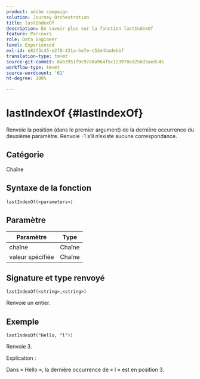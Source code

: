 ```yaml
---
product: adobe campaign
solution: Journey Orchestration
title: lastIndexOf
description: En savoir plus sur la fonction lastIndexOf
feature: Parcours
role: Data Engineer
level: Experienced
exl-id: e82f3c45-e2f0-421a-be7e-c52e4badebbf
translation-type: tm+mt
source-git-commit: 8ab3951f9c97a0a964f5c123978ed256d3aedc45
workflow-type: tm+mt
source-wordcount: '61'
ht-degree: 100%

---
```


# lastIndexOf {#lastIndexOf}

Renvoie la position (dans le premier argument) de la dernière occurrence du deuxième paramètre. Renvoie -1 s’il n’existe aucune correspondance.

## Catégorie

Chaîne

## Syntaxe de la fonction

`lastIndexOf(<parameters>)`

## Paramètre

| Paramètre | Type |
|-----------|------------------|
| chaîne | Chaîne |
| valeur spécifiée | Chaîne |

## Signature et type renvoyé

`lastIndexOf(<string>,<string>)`

Renvoie un entier.

## Exemple

`lastIndexOf("Hello, "l"))`

Renvoie 3.

Explication :

Dans « Hello », la dernière occurrence de « l » est en position 3.
